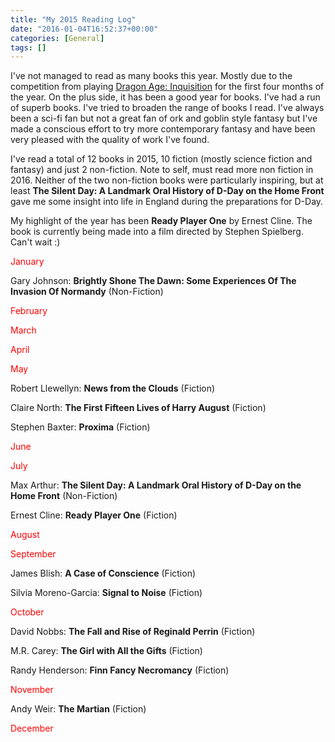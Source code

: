 ```yaml
---
title: "My 2015 Reading Log"
date: "2016-01-04T16:52:37+00:00"
categories: [General]
tags: []
---
```


I've not managed to read as many books this year. Mostly due to the competition from playing <a href="https://www.dragonage.com/en_GB/home">Dragon Age: Inquisition</a> for the first four months of the year. On the plus side, it has been a good year for books. I've had a run of superb books. I've tried to broaden the range of books I read. I've always been a sci-fi fan but not a great fan of ork and goblin style fantasy but I've made a conscious effort to try more contemporary fantasy and have been very pleased with the quality of work I've found.

I've read a total of 12 books in 2015, 10 fiction (mostly science fiction and fantasy) and just 2 non-fiction. Note to self, must read more non fiction in 2016. Neither of the two non-fiction books were particularly inspiring, but at least <strong>The Silent Day: A Landmark Oral History of D-Day on the Home Front</strong> gave me some insight into life in England during the preparations for D-Day.

My highlight of the year has been <strong>Ready Player One</strong> by Ernest Cline. The book is currently being made into a film directed by Stephen Spielberg. Can't wait :)

<span style="color: #ff0000;">January</span>

Gary Johnson: <strong>Brightly Shone The Dawn: Some Experiences Of The Invasion Of Normandy</strong> (Non-Fiction)

<span style="color: #ff0000;">February</span>

<span style="color: #ff0000;">March</span>

<span style="color: #ff0000;">April</span>

<span style="color: #ff0000;">May</span>

Robert Llewellyn: <strong>News from the Clouds</strong> (Fiction)

Claire North: <strong>The First Fifteen Lives of Harry August</strong> (Fiction)

Stephen Baxter: <strong>Proxima</strong> (Fiction)

<span style="color: #ff0000;">June</span>

<span style="color: #ff0000;">July</span>

Max Arthur: <strong>The Silent Day: A Landmark Oral History of D-Day on the Home Front</strong> (Non-Fiction)

Ernest Cline: <strong>Ready Player One</strong> (Fiction)

<span style="color: #ff0000;">August</span>

<span style="color: #ff0000;">September</span>

James Blish: <strong>A Case of Conscience</strong> (Fiction)

Silvia Moreno-Garcia: <strong>Signal to Noise</strong> (Fiction)

<span style="color: #ff0000;">October</span>

David Nobbs: <strong>The Fall and Rise of Reginald Perrin</strong> (Fiction)

M.R. Carey: <strong>The Girl with All the Gifts</strong> (Fiction)

Randy Henderson: <strong>Finn Fancy Necromancy</strong> (Fiction)

<span style="color: #ff0000;">November</span>

Andy Weir: <strong>The Martian</strong> (Fiction)

<span style="color: #ff0000;">December</span>

&nbsp;

